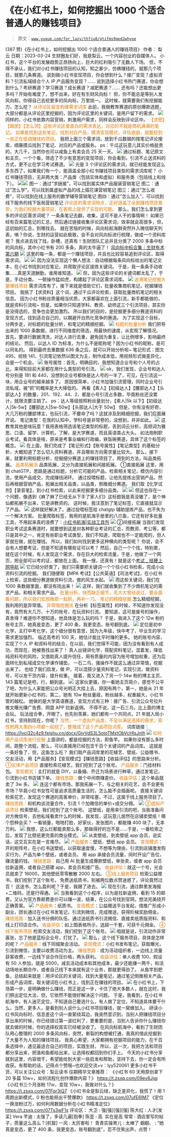 # 《在小红书上，如何挖掘出 1000 个适合普通人的赚钱项目》

> 原文：[`www.yuque.com/for_lazy/thfiu8/gtifms9qpd2whyoe`](https://www.yuque.com/for_lazy/thfiu8/gtifms9qpd2whyoe)

<ne-h2 id="71338d47" data-lake-id="71338d47"><ne-heading-ext><ne-heading-anchor></ne-heading-anchor><ne-heading-fold></ne-heading-fold></ne-heading-ext><ne-heading-content><ne-text id="uc00068d7">(387 赞)《在小红书上，如何挖掘出 1000 个适合普通人的赚钱项目》</ne-text></ne-heading-content></ne-h2> <ne-p id="u27b62c17" data-lake-id="u27b62c17"><ne-text id="ub887971e">作者： 梨云</ne-text></ne-p> <ne-p id="ub053ef36" data-lake-id="ub053ef36"><ne-text id="u76b7a863">日期：2023-03-24</ne-text></ne-p> <ne-p id="u2ef6c1b4" data-lake-id="u2ef6c1b4"><ne-text id="u236c4eec">生财圈友们好，我是梨云，一个内容创业的自媒体人。</ne-text></ne-p> <ne-p id="u21d9e386" data-lake-id="u21d9e386"><ne-text id="ud1e16f8d">小红书，这个平台的发展趋势正昂扬向上，巨大的红利吸引了无数人下场。</ne-text></ne-p> <ne-p id="u7155bcb5" data-lake-id="u7155bcb5"><ne-text id="ud7be5494">但，不得不承认，我们对小红书赚钱项目的认知，知之甚少，仿佛赚钱的，就那几个项目，就那几条赛道。</ne-text></ne-p> <ne-p id="u37f93b0c" data-lake-id="u37f93b0c"><ne-text id="u99e0a4d1">说到做小红书变现项目，你会想到什么？接广变现？虚拟资料？引流私域结合个人 IP 产品服务变现？……</ne-text></ne-p> <ne-p id="u4918d734" data-lake-id="u4918d734"><ne-text id="u3d55ea6a">说到选择小红书热门赛道，你会想到什么？考研赛道？学习赛道？成长赛道？减肥赛道？……</ne-text></ne-p> <ne-p id="u01b86453" data-lake-id="u01b86453"><ne-text id="uc6e99bf3">还有吗？还能想出更多吗？开始有难度了，想不出来，好在有生财风向标！</ne-text></ne-p> <ne-p id="u976ef7bf" data-lake-id="u976ef7bf"><ne-text id="u3ceabe46">但，你不能总是等别人发风向标，你得自己去挖更多的风向标，万里挑一。</ne-text></ne-p> <ne-p id="u0acebecc" data-lake-id="u0acebecc"><ne-text id="ua8258674">这时候，就需要我们有挖掘能力，怎么挖？</ne-text></ne-p> <ne-h3 id="43d8af1c" data-lake-id="43d8af1c"><ne-heading-ext><ne-heading-anchor></ne-heading-anchor><ne-heading-fold></ne-heading-fold></ne-heading-ext><ne-heading-content><ne-text id="u8c014532" style="color: rgb(222, 120, 2);">从评论区留言构建需求词库</ne-text></ne-heading-content></ne-h3> <ne-p id="u7b494ba7" data-lake-id="u7b494ba7"><ne-text id="u3ecd44a4">此前，我做教育赛道的原创爆款选题，大部分都是从评论区里挖掘的，因为评论区里的关键词，是用户留下的需求。</ne-text></ne-p> <ne-p id="ub8ea3c27" data-lake-id="ub8ea3c27"><ne-card data-card-name="image" data-card-type="inline" id="JTLqo" data-event-boundary="card">![](img/0a50e881f065d4a8e4c9fc911b1be0ea.png)</ne-card></ne-p> <ne-p id="u029bac4d" data-lake-id="u029bac4d"><ne-text id="uf1da08bc">同样的，小红书依靠内容营销，刺激用户需求，同样会反映到评论区中。</ne-text></ne-p> <ne-p id="u8ba1f734" data-lake-id="u8ba1f734"><ne-text id="uc577a9f3" style="color: rgb(222, 120, 2);">【求图】【跟团】【怎么领】这些评论区里直白的需求表达，对应的不就是商机满满的笔记。</ne-text></ne-p> <ne-p id="uf17dbd91" data-lake-id="uf17dbd91"><ne-text id="ua631d8a5" style="color: rgb(222, 120, 2);">如果能找到这些笔记，找到对应产品，摸清变现模式，评估收益，就能挖到一些正在低调赚钱的项目。</ne-text></ne-p> <ne-p id="ub3c62fab" data-lake-id="ub3c62fab"><ne-text id="ubd47bb9e">我把上面三个需求词，放到千瓜数据的按笔记评论搜索，顺藤摸瓜找到了笔记、对应的产品或服务。</ne-text></ne-p> <ne-p id="u8472b86d" data-lake-id="u8472b86d"><ne-text id="uea00bf5d">ps：千瓜这玩意儿其实价格挺贵的，大几千，当然你也可以咸鱼上有卖会员 25 天一天。</ne-text></ne-p> <ne-p id="ubf4a2d56" data-lake-id="ubf4a2d56"><ne-card data-card-name="image" data-card-type="inline" id="stHvB" data-event-boundary="card">![](img/3e1c117eceef570f5410e3018bfe2d35.png)  <ne-p id="u1ca44ba9" data-lake-id="u1ca44ba9"><ne-text id="ub5951478">通过标题、笔记原文和主页，一个个看，筛选了不少有意思的变现项目，你会看到，引流不止送资料的方式，更不止在学习考试赛道。</ne-text></ne-p> <ne-p id="u30086a0b" data-lake-id="u30086a0b"><ne-card data-card-name="image" data-card-type="inline" id="k4fzg" data-event-boundary="card">![](img/1be35d24b403478f86230a65c07e3738.png)  <ne-p id="u0614d516" data-lake-id="u0614d516"><ne-text id="u6d894138">光是 3 个评论区的需求词，就已经能发现这么多东西了，如果我们有一个，能涵盖全部小红书赚钱项目类型的需求词库呢？</ne-text></ne-p> <ne-p id="uba2eefcf" data-lake-id="uba2eefcf"><ne-text id="u30fc2edf">小红书赚钱项目，无非两大类：产品类（包括实体和虚拟）和服务类（包括线上和线下）。</ne-text></ne-p> <ne-p id="u3c91be7f" data-lake-id="u3c91be7f"><ne-card data-card-name="image" data-card-type="inline" id="ZkTQa" data-event-boundary="card">![](img/ae4abf43876b26e05c583b26c3d04ad8.png)<ne-card data-card-name="image" data-card-type="inline" id="hRWet" data-event-boundary="card">![](img/d926b3c67a1bb5859c8d74957ece58e1.png)  <ne-p id="u4c13eef5" data-lake-id="u4c13eef5"><ne-text id="uccd694f1">图一：通过“求链接”，可以找到属实体产品服装营销笔记</ne-text></ne-p> <ne-p id="u13841473" data-lake-id="u13841473"><ne-text id="ud8f6957f">图二：通过“怎么学”，可以找到属虚拟产品的线上插花课营销笔记</ne-text></ne-p> <ne-p id="u5ae99f78" data-lake-id="u5ae99f78"><ne-text id="uedaf7061">图三：通过“怎么收费”，可以找到在线上服务的数学辅导营销笔记</ne-text></ne-p> <ne-p id="u46009a3e" data-lake-id="u46009a3e"><ne-text id="u6dd6b9c4">图四：通过“怎么加入”，可以找到线下服务的线下饭局营销笔记</ne-text></ne-p> <ne-p id="u8fdc0dd4" data-lake-id="u8fdc0dd4"><ne-text id="u1b37b45b" style="color: rgb(222, 120, 2);">评论区的需求词特点，正好涵盖了全部赚钱项目类型，为我们挖掘大量项目，在客观上提供了实现的可能。</ne-text></ne-p> <ne-p id="ud17c32e1" data-lake-id="ud17c32e1"><ne-text id="ue653d170">那么，我们怎么拿到更多的评论区需求词呢？</ne-text></ne-p> <ne-p id="u12a196ca" data-lake-id="u12a196ca"><ne-text id="ubcdd568d">一条条笔记去翻，收集，这可不是人干的事情啊！</ne-text></ne-p> <ne-p id="u3afb9bb7" data-lake-id="u3afb9bb7"><ne-text id="uf90d2003">如果已经有百来篇笔记的汇总，然后通过链接收集评论区需求词，效率就会高很多，但，这初始的汇总，到哪找去。</ne-text></ne-p> <ne-p id="u22b68eef" data-lake-id="u22b68eef"><ne-text id="ub4e52397">就在苦恼的时候，风向标航海群突然升入微信聊天列表，咦？你说，生财的运营如此极致，会不会对风向标进行梳理，做成一个资料库呢？</ne-text></ne-p> <ne-p id="ub5ccfec2" data-lake-id="ub5ccfec2"><ne-text id="u483048cc">我点进去找了找，卧槽，还真有！生财团队汇总并且分类了 2000 多条中标的风向标，其中小红书有 200 多条，真的太牛逼了！</ne-text></ne-p> <ne-p id="udfc026d2" data-lake-id="udfc026d2">[<ne-text id="ue0f29a1c">风向标中标合集｜生财有术第六期</ne-text>](https://shengcaiyoushu01.feishu.cn/sheets/shtcnIgUGs4qTJuiaThxMPS41ny?_=1679040727)</ne-p> <ne-p id="ud45c3cf8" data-lake-id="ud45c3cf8"><ne-card data-card-name="image" data-card-type="inline" id="c2MKR" data-event-boundary="card">![](img/c0ef41ef25d89d8bbd7b06b2901b3c99.png)  <ne-p id="u83981515" data-lake-id="u83981515"><ne-text id="u7523dc98">这里的每一条，都是一个赚钱项目，并且也比较容易追到评论区，取得需求词。</ne-text></ne-p> <ne-p id="ued576e0a" data-lake-id="ued576e0a"><ne-card data-card-name="image" data-card-type="inline" id="lmCuh" data-event-boundary="card">![](img/14f776fbc2df11ff76f1419600e1b1b1.png)  <ne-p id="u99f6c0e9" data-lake-id="u99f6c0e9"><ne-card data-card-name="image" data-card-type="inline" id="X6SwO" data-event-boundary="card">![](img/a571610baee680e996b93ba7b397b8b8.png)  <ne-p id="u9323fca1" data-lake-id="u9323fca1"><ne-text id="u9f5c763d">因为没法实现这个懒人想法：自动根据每条风向标给出的笔记文本，在小红书找到对应笔记，并爬取评论区提炼关键词。</ne-text></ne-p> <ne-p id="ufc182318" data-lake-id="ufc182318"><ne-text id="u220972be">于是，我一条条手动收集……真是天道酬勤，谁用谁知道。</ne-text></ne-p> <ne-p id="u63c31c08" data-lake-id="u63c31c08"><ne-card data-card-name="image" data-card-type="inline" id="hMyLF" data-event-boundary="card">![](img/73cfed9c9d15d3ff6b82a71c7d5fae93.png)  <ne-p id="ufdc33606" data-lake-id="ufdc33606"><ne-text id="udc03610a">但，因为这些评论的关键词都太乱了，于是，手动分类。</ne-text></ne-p> <ne-p id="u364a3eee" data-lake-id="u364a3eee"><ne-text id="u1a4c2496">一顿操作猛如虎，构建起了评论区需求词库。</ne-text></ne-p> <ne-p id="u33ed4eba" data-lake-id="u33ed4eba"><ne-card data-card-name="image" data-card-type="inline" id="PFjtE" data-event-boundary="card">![](img/f6f5a9a89c629ac5c9cba238e20e863c.png)  <ne-h3 id="6a9dca4e" data-lake-id="6a9dca4e"><ne-heading-ext><ne-heading-anchor></ne-heading-anchor><ne-heading-fold></ne-heading-fold></ne-heading-ext><ne-heading-content><ne-text id="u0aec6161" style="color: rgb(222, 120, 2);">追溯笔记挖掘大量赚钱项目</ne-text></ne-heading-content></ne-h3> <ne-p id="u2610b1cb" data-lake-id="u2610b1cb"><ne-text id="u67d9f7f8">需求词库有了，接下来就是借助它们，批量收集商机笔记，挖掘赚钱项目。</ne-text></ne-p> <ne-p id="u5dcbbbc3" data-lake-id="u5dcbbbc3"><ne-text id="u071e84a1">我挑了【求资料】这个词，通过千瓜评论检索，获取批量商机笔记的相关信息。</ne-text></ne-p> <ne-p id="u0a897df2" data-lake-id="u0a897df2"><ne-text id="u1f8d4c1e">因为小红书粉丝质量相当优质，大家都喜欢在上面引流，新手都能做的，就是资料引流啦~</ne-text></ne-p> <ne-p id="u62dc4b16" data-lake-id="u62dc4b16"><ne-text id="u7364d4b2">但是，如果你只知道学科、教资、幼师这三个引流项目，其实你是没得选的，竞争也会更加激烈。</ne-text></ne-p> <ne-p id="u145180af" data-lake-id="u145180af"><ne-text id="ucb8472d0">所以我们的目的，是挖掘更多细分赛道资料的变现方式，找到适合自己的，以期避开白热化竞争的赛道。</ne-text></ne-p> <ne-p id="u97fdf901" data-lake-id="u97fdf901"><ne-text id="u9eb3ed8e">为了实现这个目标，分两步走，对标题的批量分析，和笔记的精细挖掘。</ne-text></ne-p> <ne-p id="ud6cb4786" data-lake-id="ud6cb4786"><ne-card data-card-name="image" data-card-type="inline" id="uNdws" data-event-boundary="card">![](img/06de11d6e32daf834fe0424d4d56bf8c.png)  <ne-h4 id="8ca74694" data-lake-id="8ca74694"><ne-heading-ext><ne-heading-anchor></ne-heading-anchor><ne-heading-fold></ne-heading-fold></ne-heading-ext><ne-heading-content><ne-text id="u16347dbf" style="color: rgb(222, 120, 2);">标题的批量分析</ne-text></ne-heading-content></ne-h4> <ne-p id="u4b8c67b7" data-lake-id="u4b8c67b7"><ne-text id="u446f4f9f">我们把导出来的 1000 条数据，进行不同维度的筛选，用最快的速度，从宏观了解情况。</ne-text></ne-p> <ne-p id="ud24024ee" data-lake-id="ud24024ee"><ne-text id="u1aaaea3f">首先，要进行数据清洗，对达人进行去重，避免因为重复，让比例增多，影响最终的结论。</ne-text></ne-p> <ne-p id="u59393b90" data-lake-id="u59393b90"><ne-text id="ue65258fd">然后，以达人 ID 为标准，为什么不是昵称呢？因为小红书的昵称，是可以同名的。</ne-text></ne-p> <ne-p id="u4c339154" data-lake-id="u4c339154"><ne-text id="ubda231cc">得到最终去重数据 636 条之后，就可以开始分析啦~</ne-text></ne-p> <ne-p id="uef52bdcb" data-lake-id="uef52bdcb"><ne-text id="u186733d1" ne-bold="true">笔记形式</ne-text><ne-text id="u4ca62784">：图文 495，视频 141，引流笔记依然以图文为主，制作成本低，用视频形式做差异化，会是一个机会。</ne-text></ne-p> <ne-p id="u1a8751f9" data-lake-id="u1a8751f9"><ne-card data-card-name="image" data-card-type="inline" id="si1tm" data-event-boundary="card">![](img/6d6732475806a61a07e73e78469e7797.png)  <ne-p id="u72032a79" data-lake-id="u72032a79"><ne-text id="u9b4042cb" ne-bold="true">账号属性</ne-text><ne-text id="u7e4ba98c">：首先，明确目的，我想知道企业号和个人号的占比，来得知目前大家都在用什么类型的号引流。</ne-text></ne-p> <ne-p id="u17e60450" data-lake-id="u17e60450"><ne-card data-card-name="image" data-card-type="inline" id="Q4Tm5" data-event-boundary="card">![](img/d791232735141ae3a25610f1f8f46b21.png)  <ne-p id="u9f10ddf7" data-lake-id="u9f10ddf7"><ne-text id="u3552d815">ok，我们发现，企业号和达人号分别是 181 和 440，没想到企业号都快是达人号的一半了，可见，在引流这一块，用企业号的越来越多了。</ne-text></ne-p> <ne-p id="uce54d6a9" data-lake-id="uce54d6a9"><ne-text id="u10d01b7c">原因很简单，小红书加强引流管理，同时企业号引流私域，被“抓”的概率是大大降低的。</ne-text></ne-p> <ne-p id="u12f4eccf" data-lake-id="u12f4eccf"><ne-text id="u76789885">再看【素人】【初级达人】【腰部达人】【头部达人】的数量，201、192、44、2，都是小号引流占多数，毕竟粉丝还没累计，就限流要注销了。</ne-text></ne-p> <ne-p id="u032f9a40" data-lake-id="u032f9a40"><ne-text id="u1daee8bd">ps：达人等级按照粉丝量划分，【素人|5k 以下】【初级达人|5k-5w】【腰部达人|5w-50w】【头部达人|大于 50w】</ne-text></ne-p> <ne-p id="u4f1dde83" data-lake-id="u4f1dde83"><ne-text id="u39e54525">但是，你有没有好奇，大几万粉的腰部博主，也玩引流，不要命了吗？这就涉及到精细挖掘，我们后面展开说。</ne-text></ne-p> <ne-p id="uc45f34ad" data-lake-id="uc45f34ad"><ne-text id="u91e4e021" ne-bold="true">笔记类型</ne-text><ne-text id="ua5b1816f">：在我的认知中，学科号是非常卷的，没想到，并非如此。</ne-text></ne-p> <ne-p id="u9be0056d" data-lake-id="u9be0056d"><ne-card data-card-name="image" data-card-type="inline" id="SwyqJ" data-event-boundary="card">![](img/0d5ae2ce72682dd2d890e9cb677177bc.png)  <ne-p id="u1a1a2471" data-lake-id="u1a1a2471"><ne-text id="u61ebd6d5">这教育其他是啥玩意？我用表格筛选该笔记类型的标题，丢到词云分析，高频词为雅思、口语、留学、计算机，了解，是大学赛道，而且英语类占大头。</ne-text></ne-p> <ne-p id="ucb28670a" data-lake-id="ucb28670a"><ne-text id="u372bf92b">如法炮制职业考试，看具体是啥，原来是考事业编和行政编，铁饭碗赛道，具体了这个标签的概念。</ne-text></ne-p> <ne-p id="u9247ef9c" data-lake-id="u9247ef9c"><ne-card data-card-name="image" data-card-type="inline" id="GASTP" data-event-boundary="card">![](img/51da0085d4f879f3d64493b36d1c6fdc.png)  <ne-p id="u4444034b" data-lake-id="u4444034b"><ne-text id="ueb8e699d">在上面，我们完成了【笔记形式】【账号属性】【笔记类型】的基础分析，大概知道了怎么切入资料赛道，并且哪些方向需求量比较大。</ne-text></ne-p> <ne-p id="u36a422ed" data-lake-id="u36a422ed"><ne-text id="u16c94e74">那么，接下来，就要利用标题分析，挖掘细分赛道上的赚钱项目了，用到的方法，叫品类拓展。</ne-text></ne-p> <ne-p id="uf02c5006" data-lake-id="uf02c5006"><ne-text id="u237b13d6" style="color: rgb(222, 120, 2);">品类拓展法</ne-text></ne-p> <ne-p id="u290f843f" data-lake-id="u290f843f"><ne-text id="u7fb71cff">品类拓展，又分为直接拓展和间接拓展。</ne-text></ne-p> <ne-p id="u878dd2aa" data-lake-id="u878dd2aa"><ne-text id="uf56b9b7f" ne-bold="true">①直接拓展</ne-text></ne-p> <ne-p id="u665669f8" data-lake-id="u665669f8"><ne-text id="ube20f252">这里，用到 chatGTP，思路是通过标题，分析它可能的产品，检索相关笔记，模仿内容引流，使用产品成交，完成赚钱闭环。</ne-text></ne-p> <ne-p id="u26edc278" data-lake-id="u26edc278"><ne-text id="u53f8452e">通过投喂标题，让他先提炼出营销产品，然后再根据营销产品，拓展出相关品类，以品类，倒推细分赛道。</ne-text></ne-p> <ne-p id="u7fc1039f" data-lake-id="u7fc1039f"><ne-text id="u24c9e036">我们取【化学试剂】【录音笔】，到小红书检索，以此来挖掘更多细分品类。</ne-text></ne-p> <ne-p id="ub0df26d2" data-lake-id="ub0df26d2"><ne-card data-card-name="image" data-card-type="inline" id="IzG9S" data-event-boundary="card">![](img/7269750f065ef73367aee4aa56d6afa8.png)  <ne-p id="u027b7029" data-lake-id="u027b7029"><ne-card data-card-name="image" data-card-type="inline" id="DztQc" data-event-boundary="card">![](img/40828e2d9d92946e0bcdc4c305c479bc.png)</ne-card></ne-p> <ne-p id="u2c739160" data-lake-id="u2c739160"><ne-text id="uce807d74">但这也存在一个问题，像遇到《麻了麻了已经无从下手了家人们》这标题我是真没辙了，是个神仙都拓展不出来，它是讲教资的。</ne-text></ne-p> <ne-p id="u24b07787" data-lake-id="u24b07787"><ne-text id="ua064c7a5">这时候，我注意到了笔记标签，它直接就显示了产品。</ne-text></ne-p> <ne-p id="u4e752e65" data-lake-id="u4e752e65"><ne-card data-card-name="image" data-card-type="inline" id="FMqHF" data-event-boundary="card">![](img/b3fcaea7df3ea7d1dec343c23b2301c0.png)  <ne-p id="u4e9b53d8" data-lake-id="u4e9b53d8"><ne-text id="u35f04d4d">这样就好解决了，通过投喂标签给 chatgtp 辅助提炼产品，也不失为一个解决方案。</ne-text></ne-p> <ne-p id="ua7f5efa5" data-lake-id="ua7f5efa5"><ne-text id="ud6188aa4">批量爬取标签，我用的是航海手册里的八爪鱼，它还有好多批量工具，不用起来真的浪费了：</ne-text>[<ne-text id="uad0ac7b3">小红书航海|实战工具包</ne-text>](https://search01.shengcaiyoushu.com/docx/WTeQd9k0Eoc3W5xTiXkcEvKhn9f)</ne-p> <ne-p id="u166c3425" data-lake-id="u166c3425"><ne-card data-card-name="image" data-card-type="inline" id="RSiBA" data-event-boundary="card">![](img/e0bfcb5714825484cd9826704b0668c8.png)  <ne-p id="u3eb554eb" data-lake-id="u3eb554eb"><ne-text id="u2826cd02" ne-bold="true">②间接拓展</ne-text></ne-p> <ne-p id="u85baa00c" data-lake-id="u85baa00c"><ne-text id="u600b9af0">当我们发现职业考试这条赛道时，就要想到这是对各种职业考证的汇总，而教资、考公等，都只是其中之一，肯定有些职业考试类型，我们不知道，爬取也不一定能爬的，但人家就在做，就在赚钱。</ne-text></ne-p> <ne-p id="uccdc5935" data-lake-id="uccdc5935"><ne-text id="u6eef9b9c">所以，我们如何找到更多这种横向的类型呢？</ne-text></ne-p> <ne-p id="u66cdebd9" data-lake-id="u66cdebd9"><ne-text id="u8d85eb56">你说，会不会有人想要考证，但是不知道有哪些证可以考？</ne-text></ne-p> <ne-p id="uc7807c39" data-lake-id="uc7807c39"><ne-text id="u09393ef7">然后，自己一个个找，特别累，就在这个时候，有人发现这个需求，存在巨大的检索流量，于是，他做了一个网页，把全部可以考的证，都放在上面。</ne-text></ne-p> <ne-p id="ue8f66515" data-lake-id="ue8f66515"><ne-text id="ua98429f2">我一搜，还真有！就是这个</ne-text>[<ne-text id="ud2316280">考试 _ 桔梗上网导航</ne-text>](http://www.jiegeng.com/exam)</ne-p> <ne-p id="uab389ddf" data-lake-id="uab389ddf"><ne-card data-card-name="image" data-card-type="inline" id="YEmiQ" data-event-boundary="card">![](img/41564ab57ec04ba2d3cf4c002f72ae8c.png)  <ne-p id="u67983f7b" data-lake-id="u67983f7b"><ne-text id="ud67fa92f">它已经分好类了，我们只需要把关键词一个个往小红书检索，完成小众资料引流的挖掘。</ne-text></ne-p> <ne-p id="u1767fa4f" data-lake-id="u1767fa4f"><ne-text id="u9a5bfba6">我们随便取【MPA 考试】【公共英语】【司法考试】，在小红书上检索，这些细分赛道做资料引流，做的风生水起。</ne-text></ne-p> <ne-p id="ufaea0838" data-lake-id="ufaea0838"><ne-card data-card-name="image" data-card-type="inline" id="u6KMO" data-event-boundary="card">![](img/c90dfa255096483105e0198f6b82c434.png)  <ne-p id="ub85268bb" data-lake-id="ub85268bb"><ne-text id="ub5f26611">而这些关键词，我们在 1000 条数据里面，都没有找出来！</ne-text></ne-p> <ne-p id="u71cdcd43" data-lake-id="u71cdcd43"><ne-card data-card-name="image" data-card-type="inline" id="En6Ol" data-event-boundary="card">![](img/c7b58be356f2bb35acd97943d5fbe9a2.png)  <ne-p id="ua8e6b7d0" data-lake-id="ua8e6b7d0"><ne-text id="u6bb1fa9c">这样，我们就收集到了不少商机笔记的需求产品，和相关需求产品。</ne-text></ne-p> <ne-p id="u7c97c545" data-lake-id="u7c97c545"><ne-text id="uf3c25633" style="color: rgb(222, 120, 2);">批量分析，快而缺乏细节，毛大大曾经说过，要全面看问题，所以我们宏观微观一起抓，再补一刀。</ne-text></ne-p> <ne-h4 id="81a0cfa0" data-lake-id="81a0cfa0"><ne-heading-ext><ne-heading-anchor></ne-heading-anchor><ne-heading-fold></ne-heading-fold></ne-heading-ext><ne-heading-content><ne-text id="u7dcd5a3d" style="color: rgb(222, 120, 2);">笔记的精细挖掘</ne-text></ne-heading-content></ne-h4> <ne-p id="u00cbb83c" data-lake-id="u00cbb83c"><ne-text id="uc545b113">怎么精细挖掘，我利用的是异常值。</ne-text></ne-p> <ne-p id="ua370d5d9" data-lake-id="ua370d5d9"><ne-text id="u5d31129f" style="color: rgb(222, 120, 2);">异常值挖掘法</ne-text></ne-p> <ne-p id="udc97e36d" data-lake-id="udc97e36d"><ne-text id="u43d8a556">在分析【标签属性】的时候，不知道你发现没有，竟然有大几万、十万的账号，在玩资料引流。</ne-text></ne-p> <ne-p id="uddfc6899" data-lake-id="uddfc6899"><ne-text id="u151e6e08">要知道，这可是废号的操作，真舍得？难道你不想知道，他具体是怎么玩的吗？</ne-text></ne-p> <ne-p id="u238d0da4" data-lake-id="u238d0da4"><ne-text id="u23028cd0">于是，我进入了这个 12w 粉的账号主页，她真是变态，更了 400 条，我更变态，账号翻到底。</ne-text></ne-p> <ne-p id="ucd9cdd89" data-lake-id="ucd9cdd89"><ne-card data-card-name="image" data-card-type="inline" id="IsY5w" data-event-boundary="card">![](img/8c4cd9ebe06cb0bbe7b52899935e23cd.png)</ne-card></ne-p> <ne-p id="ub211c0c5" data-lake-id="ub211c0c5"><ne-text id="u3abe3dba">定位是初中化学，主打中考化学，这个细分很有意思，因为九年级，快中考了，毕业生的学习需求更加强烈。</ne-text></ne-p> <ne-p id="u78b39582" data-lake-id="u78b39582"><ne-text id="ufbb36747">临近高考的 100 天，她估计能比平时赚的更多。</ne-text></ne-p> <ne-p id="udd78d1e0" data-lake-id="udd78d1e0"><ne-text id="u17ab8032">她的账号内容，实现了个人 IP 和资料号的结合，在以前，我们觉得不可能，因为没有看到有人成功，而现在，她被我找出来了！</ne-text></ne-p> <ne-p id="u57996473" data-lake-id="u57996473"><ne-text id="u7f58ad0d">真人出镜讲化学，搭配资料笔记，混着发，降低纯资料号的风险，又借助真人提升信任，用有质量的内容为账号增加权重，还为后面转化到私域成交化学课作铺垫。</ne-text></ne-p> <ne-p id="u18feb5af" data-lake-id="u18feb5af"><ne-text id="u1cce0a43">一石二鸟，骚操作不就这么通过异常值，挖掘出来了。</ne-text></ne-p> <ne-p id="ue91c9a36" data-lake-id="ue91c9a36"><ne-text id="u693b6882">也给了我们启发，做 IP，可以混搭少量资料笔记，实现引流，做资料号，可以发干货内容，提升权重。</ne-text></ne-p> <ne-p id="u21840f96" data-lake-id="u21840f96"><ne-text id="ud4814fb8">接着，我又进入了另一个 14w 粉的博主主页，143 篇笔记是吧，行，翻到底。</ne-text></ne-p> <ne-p id="ud557be26" data-lake-id="ud557be26"><ne-card data-card-name="image" data-card-type="inline" id="lB1SG" data-event-boundary="card">![](img/b6eb6829fcad6fd66a0699a774957079.png)</ne-card></ne-p> <ne-p id="uf38880a7" data-lake-id="uf38880a7"><ne-text id="ub7ca6936">这家伙更骚，你一看她主页简介，感觉不公平了吧，为什么人家能把公众号光明正大挂上去，原因有两个，第一，她是从 21 年就开始更新小红书的，第二，她有 10w 粉丝量级，粉丝越多，权重越大，小红书管的越松。</ne-text></ne-p> <ne-p id="u5076086b" data-lake-id="u5076086b"><ne-text id="ub8a7bce4">她做的是大学英语赛道，变现方式有三种：接广告、引流公众号拉升推文曝光赚广告费、网盘 APP 拉新返佣。</ne-text></ne-p> <ne-p id="u1f43ee48" data-lake-id="u1f43ee48"><ne-text id="u35cab33b">不得不说，这一石三鸟，比上面的博主会玩。</ne-text></ne-p> <ne-p id="u949f4dbb" data-lake-id="u949f4dbb"><ne-text id="ueaf0bbf9">玩法组合拳，开眼了，也先别羡慕，她们都有一个共同点，21 年就入局小红书，坚持到现在，你呢？</ne-text></ne-p> <ne-p id="u351ebc16" data-lake-id="u351ebc16"><ne-text id="ud15a47c5" style="color: rgb(222, 120, 2);">当然，一个虚拟产品类，不足以满足选择的需求，索性把两大类四小项都一起挖了，整理成了这个产品项目词库。</ne-text></ne-p> <ne-p id="u4952a3e6" data-lake-id="u4952a3e6"><ne-text id="ue4afad2e">词库链接：</ne-text>[<ne-text id="u6d8f947b">https://lvcj32c4z9.feishu.cn/docx/GivVdS3L5otoTMxtObVcHIsJnIh</ne-text>](https://lvcj32c4z9.feishu.cn/docx/GivVdS3L5otoTMxtObVcHIsJnIh)</ne-p> <ne-p id="ufe69cb41" data-lake-id="ufe69cb41"><ne-card data-card-name="image" data-card-type="inline" id="Gwtv5" data-event-boundary="card">![](img/66397e256818a6e142db742f10282116.png)  <ne-h3 id="a9e95869" data-lake-id="a9e95869"><ne-heading-ext><ne-heading-anchor></ne-heading-anchor><ne-heading-fold></ne-heading-fold></ne-heading-ext><ne-heading-content><ne-text id="u550f8875" style="color: rgb(222, 120, 2);">如何用产品词库进行挖掘</ne-text></ne-heading-content></ne-h3> <ne-p id="uc376818e" data-lake-id="uc376818e"><ne-text id="uac2b9cf0">上面讲的，都是挖掘的方法，即鱼竿。</ne-text></ne-p> <ne-p id="u0af3a44b" data-lake-id="u0af3a44b"><ne-text id="u4163ffac">如果你没有那么多时间，跑整个流程，那么，可以直接用已经包含千百个关键词的产品词库。</ne-text></ne-p> <ne-p id="ue2209e75" data-lake-id="ue2209e75"><ne-text id="uf78ad875">这就是一条好鱼了，但，这鱼怎么吃？</ne-text></ne-p> <ne-p id="u39f9577c" data-lake-id="u39f9577c"><ne-text id="u76794905">我们取产品词库里的花植艺、壁纸、公益赠书、交友活动，用【产品服务】【变现模式】【赚钱思路】【收益评估】的思路来分析。</ne-text></ne-p> <ne-h4 id="574acda7" data-lake-id="574acda7"><ne-heading-ext><ne-heading-anchor></ne-heading-anchor><ne-heading-fold></ne-heading-fold></ne-heading-ext><ne-heading-content><ne-text id="udd33b90b" style="color: rgb(222, 120, 2);">①实体产品项目</ne-text></ne-heading-content></ne-h4> <ne-p id="u833757be" data-lake-id="u833757be"><ne-text id="u3e7ab2da">直接检索花植艺，我们挖到了这个账号。</ne-text></ne-p> <ne-p id="ue7bbc5c8" data-lake-id="ue7bbc5c8"><ne-text id="u4e83259b" style="color: rgb(222, 120, 2);">产品服务</ne-text><ne-text id="ub8f5475c">：门挂材料包。</ne-text></ne-p> <ne-p id="u3d2bbf76" data-lake-id="u3d2bbf76"><ne-text id="u89f44116" style="color: rgb(222, 120, 2);">变现模式</ne-text><ne-text id="u54dbabfd">：主打的就是 DIY，以备婚、乔迁为场景进行种草，通过发笔记，引流到小红书店铺下单。</ne-text></ne-p> <ne-p id="ubfbff613" data-lake-id="ubfbff613"><ne-text id="ubf144989" style="color: rgb(222, 120, 2);">赚钱思路：</ne-text><ne-text id="u6a52d883">做个中间商赚差价。</ne-text></ne-p> <ne-p id="uc659821b" data-lake-id="uc659821b"><ne-text id="ua91853e5" style="color: rgb(222, 120, 2);">收益评估</ne-text><ne-text id="u3251eb03">：这个单品就卖了 3w 多。</ne-text></ne-p> <ne-p id="u40545933" data-lake-id="u40545933"><ne-card data-card-name="image" data-card-type="inline" id="RxIUp" data-event-boundary="card">![](img/222ca362526ffd241941dc48c12691fe.png)</ne-card></ne-p> <ne-p id="ud82e53df" data-lake-id="ud82e53df"><ne-text id="u5e6e1df6">连这个都有市场，那我拓展一下，与之相关的花艺，会不会更有市场？毕竟小红书女性可是追求高质量生活的，怎么能不会插画呢。</ne-text></ne-p> <ne-p id="ueb986ae4" data-lake-id="ueb986ae4"><ne-text id="uaf9db7e8">直接关键词检索花艺，发现这个赛道的高客单价，非常哇塞，不过，这属于线上服务项目了。</ne-text></ne-p> <ne-p id="u1bd0f1bb" data-lake-id="u1bd0f1bb"><ne-text id="uac49d62c" style="color: rgb(222, 120, 2);">赚钱思路：</ne-text><ne-text id="u24bbbc47">和机构谈流量合作，引流 1 个加微信的单价+成交分佣。</ne-text></ne-p> <ne-p id="u8c0e677c" data-lake-id="u8c0e677c"><ne-card data-card-name="image" data-card-type="inline" id="daL9I" data-event-boundary="card">![](img/576dbbb95619edb4acfaeb944945517d.png)</ne-card></ne-p> <ne-h4 id="f1450b75" data-lake-id="f1450b75"><ne-heading-ext><ne-heading-anchor></ne-heading-anchor><ne-heading-fold></ne-heading-fold></ne-heading-ext><ne-heading-content><ne-text id="u7101e96b" style="color: rgb(222, 120, 2);">②虚拟产品项目</ne-text></ne-heading-content></ne-h4> <ne-p id="u98b9cb16" data-lake-id="u98b9cb16"><ne-text id="u5a5408b3">检索壁纸，我们挖到了这个账号。</ne-text></ne-p> <ne-p id="u034e691e" data-lake-id="u034e691e"><ne-text id="uc5c80782">这壁纸，是用来引流的吧，当我准备问对方微信号，去他私域看卖什么的时候，我发现，这玩意儿居然在店铺卖壁纸！哪个怨种会买？</ne-text></ne-p> <ne-p id="ue615c672" data-lake-id="ue615c672"><ne-text id="ud83c1324">一看销量，啪啪打脸，好家伙，发张图片，都能赚 400 块了，无本万利。</ne-text></ne-p> <ne-p id="ubfa4e47c" data-lake-id="ubfa4e47c"><ne-card data-card-name="image" data-card-type="inline" id="a5uHm" data-event-boundary="card">![](img/4b9e057925a27fe335c765f1ff69f3b3.png)</ne-card></ne-p> <ne-p id="ud321abf5" data-lake-id="ud321abf5"><ne-text id="u99529f47">我想，这么烂都能卖那么多，那做得好的岂不是……于是，一番检索之后，发现了比壁纸更完善的商业模式。</ne-text></ne-p> <ne-p id="u297f8327" data-lake-id="u297f8327"><ne-card data-card-name="image" data-card-type="inline" id="L10zy" data-event-boundary="card">![](img/5efd0bb4299c6cf34f5a55233e4851d4.png)</ne-card></ne-p> <ne-p id="u2ae99b3e" data-lake-id="u2ae99b3e"><ne-text id="u26b7e648">从卖壁纸，到卖壁纸 app 会员，说实话，这交互实在是一言难尽。</ne-text></ne-p> <ne-p id="u4409c627" data-lake-id="u4409c627"><ne-card data-card-name="image" data-card-type="inline" id="u0MTP" data-event-boundary="card">![](img/ead157c50f1601834a18f75ed669190b.png)</ne-card></ne-p> <ne-p id="u9dc31c36" data-lake-id="u9dc31c36"><ne-text id="ua46c1b1a" style="color: rgb(222, 120, 2);">产品服务</ne-text><ne-text id="uf9429b0b">：壁纸、壁纸 app 会员。</ne-text></ne-p> <ne-p id="u7f5bb616" data-lake-id="u7f5bb616"><ne-text id="uae5dbb26" style="color: rgb(222, 120, 2);">变现模式</ne-text><ne-text id="uf4ad4f92">：开的矩阵号，在小红书送壁纸，以获取速度慢，不想等为理由，引流到店铺激发购买行为，产品为单个壁纸，或者会员。</ne-text></ne-p> <ne-p id="ue8a283bf" data-lake-id="ue8a283bf"><ne-text id="ua147f8ff">用 app 承接会员流量，同时开设广告位，赚流量的钱。</ne-text></ne-p> <ne-p id="u313bbe16" data-lake-id="u313bbe16"><ne-text id="u3b666856" style="color: rgb(222, 120, 2);">赚钱思路：</ne-text><ne-text id="u1c55a96f">自己用 AI 批量生成爆款壁纸，单张卖，或者 app 会员拉新返佣，或者自己搭建 app，卖会员和接广告。</ne-text></ne-p> <ne-p id="u645657ee" data-lake-id="u645657ee"><ne-text id="uac995c6c" style="color: rgb(222, 120, 2);">收益评估</ne-text><ne-text id="u987303d0">：就这一个号，光会员就卖了 16000，其他壁纸零零散散 2000 左右。</ne-text></ne-p> <ne-h4 id="100024df" data-lake-id="100024df"><ne-heading-ext><ne-heading-anchor></ne-heading-anchor><ne-heading-fold></ne-heading-fold></ne-heading-ext><ne-heading-content><ne-text id="ue9614b5c" style="color: rgb(222, 120, 2);">③线上服务项目</ne-text></ne-heading-content></ne-h4> <ne-p id="ud2202d1b" data-lake-id="ud2202d1b"><ne-text id="uebfa6aee">检索公益赠书，我们挖到了这个账号。</ne-text></ne-p> <ne-p id="ub87f899c" data-lake-id="ub87f899c"><ne-text id="u10c04126">免费送纸质书，别被两位数点赞迷惑了，评论竟然过百！</ne-text></ne-p> <ne-p id="uc179db40" data-lake-id="uc179db40"><ne-text id="u3f833b86">这送书，怎么盈利呢？于是，我跟了进去。</ne-text></ne-p> <ne-p id="u909269c0" data-lake-id="u909269c0"><ne-card data-card-name="image" data-card-type="inline" id="WAn2O" data-event-boundary="card">![](img/d42fef40fa2a971ebec4e0b7a4bfceef.png)</ne-card></ne-p> <ne-p id="u0d01c828" data-lake-id="u0d01c828"><ne-text id="u188052bb">现在引流，通过群里发海报+二维码，还是行得通。</ne-text></ne-p> <ne-p id="ua82001f2" data-lake-id="ua82001f2"><ne-card data-card-name="image" data-card-type="inline" id="GVr40" data-event-boundary="card">![](img/9188a3f3f63c7c7447ceaac5b0fd5af0.png)</ne-card></ne-p> <ne-p id="u57a3b314" data-lake-id="u57a3b314"><ne-text id="u331ea812">当我看到这个小程序，以为是拉新返佣，看到 15 的邮费，又认为官方靠邮费差价可以赚一波，结果，在公众号找到官网，想法完美绕开正确答案。</ne-text></ne-p> <ne-p id="udf37c75d" data-lake-id="udf37c75d"><ne-card data-card-name="image" data-card-type="inline" id="uCY8i" data-event-boundary="card">![](img/1d0234271a7cce1a5464707167522809.png)</ne-card></ne-p> <ne-p id="uaf49e059" data-lake-id="uaf49e059"><ne-text id="u27edd2a6" style="color: rgb(222, 120, 2);">产品服务</ne-text><ne-text id="uaf743407">：纸质书。</ne-text></ne-p> <ne-p id="u7cad7336" data-lake-id="u7cad7336"><ne-text id="u12a1000d" style="color: rgb(222, 120, 2);">变现模式</ne-text><ne-text id="uc4357ebd">：公益赠送平台发起，借推广形成小副业，团长通过在小红书发笔记，引流到微信，完成赠送，获得阶梯奖励佣金。</ne-text></ne-p> <ne-p id="u2e0eb886" data-lake-id="u2e0eb886"><ne-text id="u1b72d411" style="color: rgb(222, 120, 2);">赚钱思路：</ne-text><ne-text id="u5f09e209">加入送书分佣的队伍、通过送纸质书引流微信、直接卖纸质版资料、和线上打印店合作。</ne-text></ne-p> <ne-p id="uac37a3f0" data-lake-id="uac37a3f0"><ne-text id="uf4a988fc" style="color: rgb(222, 120, 2);">收益评估</ne-text><ne-text id="ucfc7f008">：如上图表格所示，送超一千套，可获千元佣金。</ne-text></ne-p> <ne-h4 id="51f83efd" data-lake-id="51f83efd"><ne-heading-ext><ne-heading-anchor></ne-heading-anchor><ne-heading-fold></ne-heading-fold></ne-heading-ext><ne-heading-content><ne-text id="ud41ef331" style="color: rgb(222, 120, 2);">④线下服务项目</ne-text></ne-heading-content></ne-h4> <ne-p id="ub2ee0c3a" data-lake-id="ub2ee0c3a"><ne-text id="uc2280a63">检索交友活动，我们挖到了这个账号。</ne-text></ne-p> <ne-p id="u21943a82" data-lake-id="u21943a82"><ne-card data-card-name="image" data-card-type="inline" id="knt7p" data-event-boundary="card">![](img/820714b5682188e9fcb82a29e01991cc.png)</ne-card></ne-p> <ne-p id="uda3e63d9" data-lake-id="uda3e63d9"><ne-text id="u24a7119b">咱就是说，引流动作非常嚣张，忘了他是蓝标企业号，打扰了。</ne-text></ne-p> <ne-p id="u1fa0cd30" data-lake-id="u1fa0cd30"><ne-card data-card-name="image" data-card-type="inline" id="kCrDQ" data-event-boundary="card">![](img/98940029263f4830503892ce549217c2.png)</ne-card></ne-p> <ne-p id="u339a2e1e" data-lake-id="u339a2e1e"><ne-text id="uce9dc8d3">那么，这个线下服务项目，具体是怎样的呢？</ne-text></ne-p> <ne-p id="u6eb3769f" data-lake-id="u6eb3769f"><ne-text id="ucf291dd7" style="color: rgb(222, 120, 2);">产品服务</ne-text><ne-text id="u2935d2cf">：线下同城聚会活动。</ne-text></ne-p> <ne-p id="u028fbc71" data-lake-id="u028fbc71"><ne-text id="udc1f1094" style="color: rgb(222, 120, 2);">变现模式</ne-text><ne-text id="uc5d94bf3">：小红书发布笔记，获取曝光，引流到微信，主要以收费活动为主。</ne-text></ne-p> <ne-p id="u75001eef" data-lake-id="u75001eef"><ne-text id="u40116cd2" style="color: rgb(222, 120, 2);">赚钱思路：</ne-text><ne-text id="u0d277afc">成为活动组织者，一边线上流量获客收费，一边线下谈合作压价格，两头获利。</ne-text></ne-p> <ne-p id="u0c41b977" data-lake-id="u0c41b977"><ne-text id="ubbef14c3" style="color: rgb(222, 120, 2);">收益评估</ne-text><ne-text id="u9456dee3">：单人收费 100，假设有 50 人参加，就是 5000，减去活动成本和其他成本，最少还能赚一两千，和活动场地长期合作，或者自己线下本来就有这个业务，那就更得劲了。</ne-text></ne-p> <ne-p id="u812658c4" data-lake-id="u812658c4"><ne-text id="u276c7a1f">从鱼竿到肥鱼，总结起来就是：用评论区的关键词，找到大量笔记，通过笔记倒推相关产品，形成产品词库，取关键词在小红书上，找到正在赚钱的项目。</ne-text></ne-p> <ne-p id="uf21ea0ba" data-lake-id="uf21ea0ba"><ne-card data-card-name="image" data-card-type="inline" id="TNTNW" data-event-boundary="card">![](img/c28cf1b325e72f7b9cc8987b641cc64a.png)</ne-card></ne-p> <ne-p id="ufa2ca3e8" data-lake-id="ufa2ca3e8"><ne-text id="u28473bd9">在小红书上，下场第一步，是明确做什么赚钱，而正是这一步，卡住了绝大多数人，就在这时，我们祭出定位大法，但，它依然不能很好解决这个问题。</ne-text></ne-p> <ne-p id="uc4b548ee" data-lake-id="uc4b548ee"><ne-text id="ua9d4a7a7">于是，我看到，在小红书航海中，有人迷茫定位，不知道自己要选什么，有人做了定位，不知道具体要干什么，当然，更多人，是看到别人说什么小红书项目赚钱，就一窝蜂加入。</ne-text></ne-p> <ne-p id="ud830f5c6" data-lake-id="ud830f5c6"><ne-text id="u3adcc2f9">研读小红书风向标时，信息差这个词一直萦绕耳边，我突然意识到，当别人把赚钱项目分享出来的时候，你已经错过第一波红利了，更重要的是，当别人告诉你什么赚钱你就去做的时候，你的选择权其实已经被没收了。</ne-text></ne-p> <ne-p id="u0ef11b91" data-lake-id="u0ef11b91"><ne-text id="uee225701">在风向标航海中，看到了生财团队用心整理的 2000 多条风向标，突然，断裂的构想被打通，我真的借此挖掘到了大量不为人知的赚钱项目。</ne-text></ne-p> <ne-p id="ubda8aeb0" data-lake-id="ubda8aeb0"><ne-text id="u38d47c26">我真心希望，大家都拥有挖掘项目的能力，在千百条选择中，遇见最适合自己的项目，实践生财。</ne-text></ne-p> <ne-p id="u6ea7ea24" data-lake-id="u6ea7ea24"><ne-text id="u35415afd">所以，这一次，我把方法和项目都分享出来，把渔和鱼都给出来，让选择权都回到你们手上。</ne-text></ne-p> <ne-p id="u0fd7448b" data-lake-id="u0fd7448b"><ne-text id="u36caca26">今天的小红书分享就到这里，内容很干，希望能给到大家一些启发和帮助，坚持下去，你一定会有所收获。有帮助的话，记得点个赞哦~也欢迎交流+v：lyy520061</ne-text></ne-p> <ne-p id="u1e430f65" data-lake-id="u1e430f65"><ne-text id="u566d62b5">更多小红书干货，可以关注公众号：梨云读书</ne-text></ne-p> <ne-p id="ucfbabf1d" data-lake-id="ucfbabf1d"><ne-text id="ufd2b9e5f" ne-bold="true">往期精华文章推荐：</ne-text></ne-p> <ne-p id="u3fb1d916" data-lake-id="u3fb1d916"><ne-text id="u54adffad">《小红书 60 天用原创拿下 20 多篇 10w+，如何流程化创作爆款内容？》</ne-text></ne-p> <ne-p id="u9c92dac1" data-lake-id="u9c92dac1">[<ne-text id="uc44a0e2b">https://t.zsxq.com/09ev8Jjgj</ne-text>](https://t.zsxq.com/09ev8Jjgj)</ne-p> <ne-p id="uddd60b25" data-lake-id="uddd60b25"><ne-text id="ua8f17098">《小红书三个月涨粉 17w，变现 10w+，我做对什么？》</ne-text></ne-p> <ne-p id="u04555cc1" data-lake-id="u04555cc1">[<ne-text id="uc286aebc" ne-underline="true">https://t.zsxq.com/07Fqr3jQ7</ne-text>](https://t.zsxq.com/07Fqr3jQ7)</ne-p> <ne-p id="u4540fb1c" data-lake-id="u4540fb1c"><ne-text id="ucf0b868e">《小红书全是梨云绿，缺乏差异化，我慌了！用 1 周跑出新模式，0 粉也能频出千赞爆款》</ne-text></ne-p> <ne-p id="u45baa9ef" data-lake-id="u45baa9ef">[<ne-text id="uc8f7465a" ne-underline="true">https://t.zsxq.com/07ufE6IM7</ne-text>](https://t.zsxq.com/07ufE6IM7)</ne-p> <ne-p id="u379d5c4e" data-lake-id="u379d5c4e"><ne-text id="u8d9b67e9">《定位一换涨粉过万，如何利用数据分析在小红书精准定位》</ne-text></ne-p> <ne-p id="u44739328" data-lake-id="u44739328">[<ne-text id="u058d694c" ne-underline="true">https://t.zsxq.com/07Ts3wF1s</ne-text>](https://t.zsxq.com/07Ts3wF1s)</ne-p> <ne-hole id="u51d7ebef" data-lake-id="u51d7ebef"><ne-card data-card-name="hr" data-card-type="block" id="uo5X3" data-event-boundary="card"><ne-p id="ude26b9ba" data-lake-id="ude26b9ba"><ne-text id="u790d3c17">评论区：</ne-text></ne-p> <ne-p id="uf5b75af0" data-lake-id="uf5b75af0"><ne-text id="u8178d79d">大卫 : 强[强][强][强]</ne-text> <ne-text id="u69358e8c">陈大红 : 人才[发呆]</ne-text> <ne-text id="uab1dff36">Vera 芊迪 : 太强了，多读几遍[抱拳]</ne-text> <ne-text id="u6498a156">陈歪 : 高  实在是高</ne-text> <ne-text id="u4781ed42">常常 : 酒店里写的帖子，质量这么高么？[机智]</ne-text> <ne-text id="u61183ede">一风 : 太厉害啦！</ne-text> <ne-text id="u17ef445c">青青实操育儿 : 太棒了</ne-text> <ne-text id="u2127e9db">蝈蝈、 : “她真是变态，更了 400 条，我更变态，账号翻到底”，忍不住笑出声，点赞！</ne-text></ne-p></ne-card></ne-hole></ne-card></ne-p></ne-card></ne-p></ne-card></ne-p></ne-card></ne-p></ne-card></ne-p></ne-card></ne-p></ne-card></ne-p></ne-card></ne-p></ne-card></ne-p></ne-card></ne-p></ne-card></ne-p></ne-card></ne-p></ne-card></ne-p></ne-card></ne-p></ne-card></ne-p></ne-card></ne-p></ne-card></ne-p></ne-card></ne-card></ne-p></ne-card></ne-p></ne-card></ne-p>